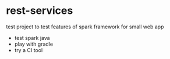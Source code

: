 # rest-services

test project to test features of spark framework for small web app

- test spark java
- play with gradle
- try a CI tool